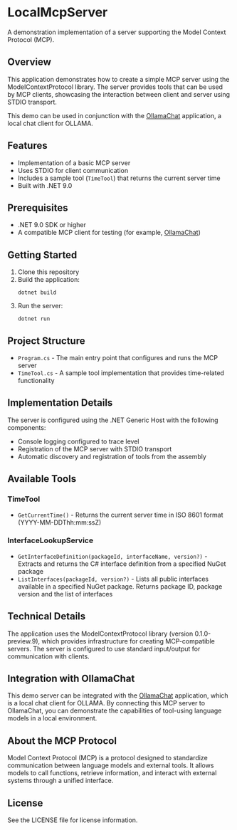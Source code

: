 # LocalMcpServer

A demonstration implementation of a server supporting the Model Context Protocol (MCP).

## Overview

This application demonstrates how to create a simple MCP server using the ModelContextProtocol library. The server provides tools that can be used by MCP clients, showcasing the interaction between client and server using STDIO transport.

This demo can be used in conjunction with the [OllamaChat](https://github.com/DimonSmart/OllamaChat) application, a local chat client for OLLAMA.

## Features

- Implementation of a basic MCP server
- Uses STDIO for client communication
- Includes a sample tool (`TimeTool`) that returns the current server time
- Built with .NET 9.0

## Prerequisites

- .NET 9.0 SDK or higher
- A compatible MCP client for testing (for example, [OllamaChat](https://github.com/DimonSmart/OllamaChat))

## Getting Started

1. Clone this repository
2. Build the application:
   ```
   dotnet build
   ```
3. Run the server:
   ```
   dotnet run
   ```

## Project Structure

- `Program.cs` - The main entry point that configures and runs the MCP server
- `TimeTool.cs` - A sample tool implementation that provides time-related functionality

## Implementation Details

The server is configured using the .NET Generic Host with the following components:

- Console logging configured to trace level
- Registration of the MCP server with STDIO transport
- Automatic discovery and registration of tools from the assembly

## Available Tools

### TimeTool

- `GetCurrentTime()` - Returns the current server time in ISO 8601 format (YYYY-MM-DDThh:mm:ssZ)

### InterfaceLookupService

- `GetInterfaceDefinition(packageId, interfaceName, version?)` - Extracts and returns the C# interface definition from a specified NuGet package
- `ListInterfaces(packageId, version?)` - Lists all public interfaces available in a specified NuGet package. Returns package ID, package version and the list of interfaces

## Technical Details

The application uses the ModelContextProtocol library (version 0.1.0-preview.9), which provides infrastructure for creating MCP-compatible servers. The server is configured to use standard input/output for communication with clients.

## Integration with OllamaChat

This demo server can be integrated with the [OllamaChat](https://github.com/DimonSmart/OllamaChat) application, which is a local chat client for OLLAMA. By connecting this MCP server to OllamaChat, you can demonstrate the capabilities of tool-using language models in a local environment.

## About the MCP Protocol

Model Context Protocol (MCP) is a protocol designed to standardize communication between language models and external tools. It allows models to call functions, retrieve information, and interact with external systems through a unified interface.

## License

See the LICENSE file for license information.
